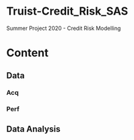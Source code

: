 # Truist-Credit_Risk_SAS
Summer Project 2020 - Credit Risk Modelling

# Content
 ## Data
 ### Acq
 ### Perf
 ## Data Analysis
